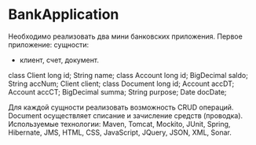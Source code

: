 # BankApplication
Необходимо реализовать два мини банковских приложения.
Первое приложение:
сущности:
 - клиент, счет, документ.

class Client
	long id;
	String name;
class Account
	long id;
	BigDecimal saldo;
	String accNum;
	Client client;
class Document
	long id;
	Account accDT;
	Account accCT;
	BigDecimal summa;
	String purpose;
	Date docDate;

Для каждой сущности реализовать возможность CRUD операций.
Document осуществляет списание и зачисление средств (проводка).
Используемые технологии:
Maven, Tomcat, Mockito, JUnit, Spring, Hibernate, JMS, HTML, CSS, JavaScript, JQuery, JSON, XML, Sonar.
